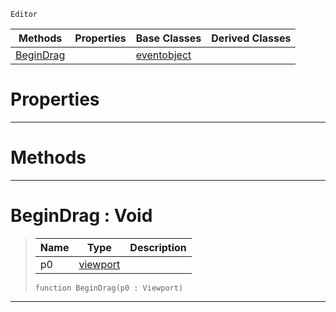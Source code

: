  `Editor`

|Methods|Properties|Base Classes|Derived Classes|
|---|---|---|---|
|[ BeginDrag](https://github.com/zeroengineteam/ZeroDocs/blob/master/code_reference/class_reference/tool.markdown#begindrag-void)| |[eventobject](https://github.com/zeroengineteam/ZeroDocs/blob/master/code_reference/class_reference/eventobject.markdown)| |


 #  Properties


---  
 #  Methods


---  
 #  BeginDrag : Void

> 
> |Name|Type|Description|
> |---|---|---|
> |p0|[viewport](https://github.com/zeroengineteam/ZeroDocs/blob/master/code_reference/class_reference/viewport.markdown)| |
> ``` lang=cpp, name=Nada
> function BeginDrag(p0 : Viewport)
> ``` 


---  
 

 